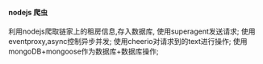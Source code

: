 #### nodejs 爬虫

利用nodejs爬取链家上的租房信息,存入数据库,
使用superagent发送请求;
使用eventproxy,async控制异步并发;
使用cheerio对请求到的text进行操作;
使用mongoDB+mongoose作为数据库+数据库操作;


